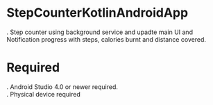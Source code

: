 # StepCounterKotlinAndroidApp 

. Step counter using background service and upadte main UI and Notification progress with steps, calories burnt and distance covered.<br />


# Required
.  Android Studio 4.0 or newer required.<br />
.  Physical device required<br />


